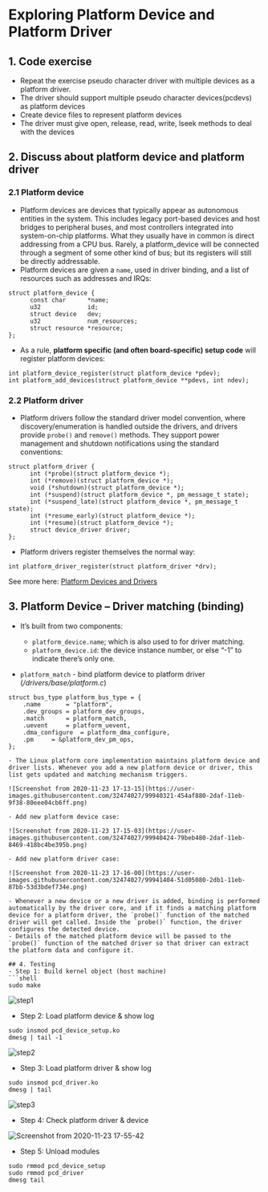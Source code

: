 <h1> Exploring Platform Device and Platform Driver </h1>

## 1. Code exercise
- Repeat the exercise pseudo character driver with multiple devices as a platform driver.
- The driver should support multiple pseudo character devices(pcdevs) as platform devices
- Create device files to represent platform devices
- The driver must give open, release, read, write, lseek methods to deal with the devices

## 2. Discuss about platform device and platform driver
### 2.1 Platform device
- Platform devices are devices that typically appear as autonomous entities in the system. This includes legacy port-based devices and host bridges to peripheral buses, and most controllers integrated into system-on-chip platforms. What they usually have in common is direct addressing from a CPU bus. Rarely, a platform_device will be connected through a segment of some other kind of bus; but its registers will still be directly addressable.
- Platform devices are given a `name`, used in driver binding, and a list of resources such as addresses and IRQs:

```
struct platform_device {
      const char      *name;
      u32             id;
      struct device   dev;
      u32             num_resources;
      struct resource *resource;
};
```
- As a rule, **platform specific (and often board-specific) setup code** will register platform devices:
```
int platform_device_register(struct platform_device *pdev);
int platform_add_devices(struct platform_device **pdevs, int ndev);
```

### 2.2 Platform driver

- Platform drivers follow the standard driver model convention, where discovery/enumeration is handled outside the drivers, and drivers provide `probe()` and `remove()` methods. They support power management and shutdown notifications using the standard conventions:

```
struct platform_driver {
      int (*probe)(struct platform_device *);
      int (*remove)(struct platform_device *);
      void (*shutdown)(struct platform_device *);
      int (*suspend)(struct platform_device *, pm_message_t state);
      int (*suspend_late)(struct platform_device *, pm_message_t state);
      int (*resume_early)(struct platform_device *);
      int (*resume)(struct platform_device *);
      struct device_driver driver;
};
```

- Platform drivers register themselves the normal way:
```
int platform_driver_register(struct platform_driver *drv);
```
See more here: [Platform Devices and Drivers](https://www.kernel.org/doc/html/latest/driver-api/driver-model/platform.html)

## 3. Platform Device – Driver matching (binding)
- It’s built from two components:
    + `platform_device.name`; which is also used to for driver matching.
    + `platform_device.id`: the device instance number, or else “-1” to indicate there’s only one.

- `platform_match` - bind platform device to platform driver (*/drivers/base/platform.c*)
```
struct bus_type platform_bus_type = {
	.name		= "platform",
	.dev_groups	= platform_dev_groups,
	.match		= platform_match,
	.uevent		= platform_uevent,
	.dma_configure	= platform_dma_configure,
	.pm		= &platform_dev_pm_ops,
};

- The Linux platform core implementation maintains platform device and driver lists. Whenever you add a new platform device or driver, this list gets updated and matching mechanism triggers.

![Screenshot from 2020-11-23 17-13-15](https://user-images.githubusercontent.com/32474027/99940321-454af880-2daf-11eb-9f38-80eee04cb6ff.png)

- Add new platform device case:

![Screenshot from 2020-11-23 17-15-03](https://user-images.githubusercontent.com/32474027/99940424-79beb480-2daf-11eb-8469-418bc4be395b.png)

- Add new platform driver case:

![Screenshot from 2020-11-23 17-16-00](https://user-images.githubusercontent.com/32474027/99941404-51d05080-2db1-11eb-87bb-53d3bdef734e.png)

- Whenever a new device or a new driver is added, binding is performed automatically by the driver core, and if it finds a matching platform device for a platform driver, the `probe()` function of the matched driver will get called. Inside the `probe()` function, the driver configures the detected device. 
- Details of the matched platform device will be passed to the `probe()` function of the matched driver so that driver can extract the platform data and configure it.

## 4. Testing
- Step 1: Build kernel object (host machine)
```shell
sudo make
```
![step1](https://user-images.githubusercontent.com/32474027/99943026-f94e8280-2db3-11eb-8447-eeeb434cbf97.png)

- Step 2: Load platform device & show log
```shell
sudo insmod pcd_device_setup.ko
dmesg | tail -1
```
![step2](https://user-images.githubusercontent.com/32474027/99943108-1f742280-2db4-11eb-9274-5e1bea17f669.png)

- Step 3: Load platform driver & show log
```shell
sudo insmod pcd_driver.ko
dmesg | tail
```
![step3](https://user-images.githubusercontent.com/32474027/99943215-47638600-2db4-11eb-81ad-5a846ac9f0df.png)

- Step 4: Check platform driver & device

![Screenshot from 2020-11-23 17-55-42](https://user-images.githubusercontent.com/32474027/99943846-4ed75f00-2db5-11eb-91a3-265eb2112403.png)

- Step 5: Unload modules
```shell
sudo rmmod pcd_device_setup
sudo rmmod pcd_driver
dmesg tail
```